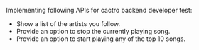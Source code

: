 Implementing following APIs for cactro backend developer test:

- Show a list of the artists you follow.
- Provide an option to stop the currently playing song.
- Provide an option to start playing any of the top 10 songs.
